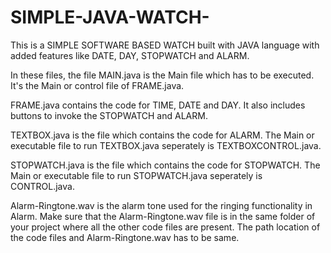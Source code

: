 # SIMPLE-JAVA-WATCH-
This is a SIMPLE SOFTWARE BASED WATCH built with JAVA language with added features like DATE, DAY, STOPWATCH and ALARM.

In these files, the file MAIN.java is the Main file which has to be executed. It's the Main or control file of FRAME.java.

FRAME.java contains the code for TIME, DATE and DAY. It also includes buttons to invoke the STOPWATCH and ALARM.

TEXTBOX.java is the file which contains the code for ALARM. The Main or executable file to run TEXTBOX.java seperately is TEXTBOXCONTROL.java.

STOPWATCH.java is the file which contains the code for STOPWATCH. The Main or executable file to run STOPWATCH.java seperately is CONTROL.java.

Alarm-Ringtone.wav is the alarm tone used for the ringing functionality in Alarm. Make sure that the Alarm-Ringtone.wav file is in the same folder of your project where all the other code files are present. The path location of the code files and Alarm-Ringtone.wav has to be same.